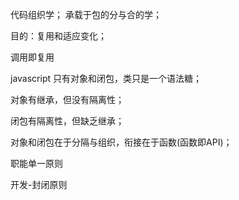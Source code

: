 代码组织学；
承载于包的分与合的学；

目的：复用和适应变化；

调用即复用

javascript 只有对象和闭包，类只是一个语法糖；

对象有继承，但没有隔离性；

闭包有隔离性，但缺乏继承；

对象和闭包在于分隔与组织，衔接在于函数(函数即API)；


职能单一原则

开发-封闭原则